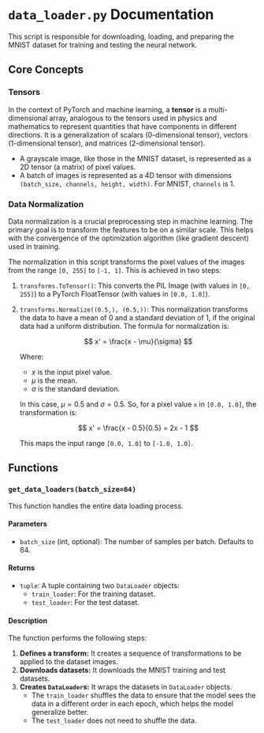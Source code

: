 # `data_loader.py` Documentation

This script is responsible for downloading, loading, and preparing the MNIST dataset for training and testing the neural network.

## Core Concepts

### Tensors

In the context of PyTorch and machine learning, a **tensor** is a multi-dimensional array, analogous to the tensors used in physics and mathematics to represent quantities that have components in different directions. It is a generalization of scalars (0-dimensional tensor), vectors (1-dimensional tensor), and matrices (2-dimensional tensor).

- A grayscale image, like those in the MNIST dataset, is represented as a 2D tensor (a matrix) of pixel values.
- A batch of images is represented as a 4D tensor with dimensions `(batch_size, channels, height, width)`. For MNIST, `channels` is 1.

### Data Normalization

Data normalization is a crucial preprocessing step in machine learning. The primary goal is to transform the features to be on a similar scale. This helps with the convergence of the optimization algorithm (like gradient descent) used in training.

The normalization in this script transforms the pixel values of the images from the range `[0, 255]` to `[-1, 1]`. This is achieved in two steps:

1.  `transforms.ToTensor()`: This converts the PIL Image (with values in `[0, 255]`) to a PyTorch FloatTensor (with values in `[0.0, 1.0]`).
2.  `transforms.Normalize((0.5,), (0.5,))`: This normalization transforms the data to have a mean of 0 and a standard deviation of 1, if the original data had a uniform distribution. The formula for normalization is:

    $$
    x' = \frac{x - \mu}{\sigma}
    $$

    Where:
    - $x$ is the input pixel value.
    - $\mu$ is the mean.
    - $\sigma$ is the standard deviation.

    In this case, $\mu = 0.5$ and $\sigma = 0.5$. So, for a pixel value `x` in `[0.0, 1.0]`, the transformation is:

    $$
    x' = \frac{x - 0.5}{0.5} = 2x - 1
    $$

    This maps the input range `[0.0, 1.0]` to `[-1.0, 1.0]`.

## Functions

### `get_data_loaders(batch_size=64)`

This function handles the entire data loading process.

#### Parameters

- `batch_size` (int, optional): The number of samples per batch. Defaults to 64.

#### Returns

- `tuple`: A tuple containing two `DataLoader` objects:
    - `train_loader`: For the training dataset.
    - `test_loader`: For the test dataset.

#### Description

The function performs the following steps:

1.  **Defines a transform:** It creates a sequence of transformations to be applied to the dataset images.
2.  **Downloads datasets:** It downloads the MNIST training and test datasets.
3.  **Creates `DataLoader`s:** It wraps the datasets in `DataLoader` objects.
    - The `train_loader` shuffles the data to ensure that the model sees the data in a different order in each epoch, which helps the model generalize better.
    - The `test_loader` does not need to shuffle the data.
